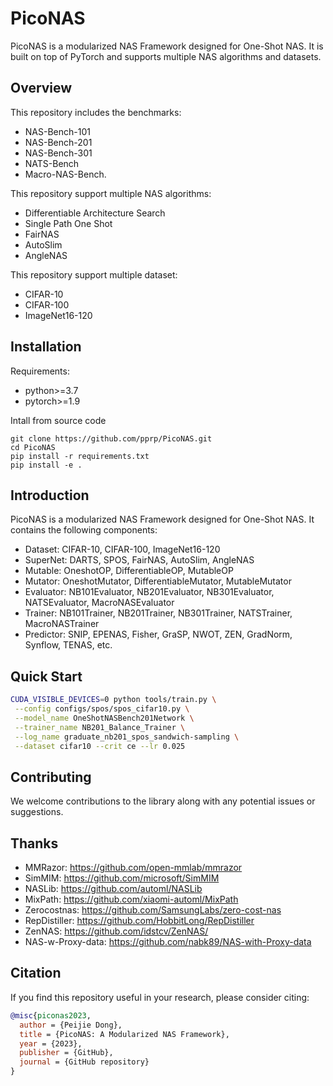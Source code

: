 # PicoNAS

PicoNAS is a modularized NAS Framework designed for One-Shot NAS. It is built on top of PyTorch and supports multiple NAS algorithms and datasets.

## Overview

This repository includes the benchmarks:

- NAS-Bench-101
- NAS-Bench-201
- NAS-Bench-301
- NATS-Bench
- Macro-NAS-Bench.

This repository support multiple NAS algorithms:

- Differentiable Architecture Search
- Single Path One Shot
- FairNAS
- AutoSlim
- AngleNAS

This repository support multiple dataset:

- CIFAR-10
- CIFAR-100
- ImageNet16-120

## Installation

Requirements:

- python>=3.7
- pytorch>=1.9

Intall from source code

```
git clone https://github.com/pprp/PicoNAS.git
cd PicoNAS
pip install -r requirements.txt
pip install -e .
```

## Introduction

PicoNAS is a modularized NAS Framework designed for One-Shot NAS. It contains the following components:
- Dataset: CIFAR-10, CIFAR-100, ImageNet16-120
- SuperNet: DARTS, SPOS, FairNAS, AutoSlim, AngleNAS
- Mutable: OneshotOP, DifferentiableOP, MutableOP
- Mutator: OneshotMutator, DifferentiableMutator, MutableMutator
- Evaluator: NB101Evaluator, NB201Evaluator, NB301Evaluator, NATSEvaluator, MacroNASEvaluator
- Trainer: NB101Trainer, NB201Trainer, NB301Trainer, NATSTrainer, MacroNASTrainer
- Predictor: SNIP, EPENAS, Fisher, GraSP, NWOT, ZEN, GradNorm, Synflow, TENAS, etc.


## Quick Start

```bash
CUDA_VISIBLE_DEVICES=0 python tools/train.py \
 --config configs/spos/spos_cifar10.py \
 --model_name OneShotNASBench201Network \
 --trainer_name NB201_Balance_Trainer \
 --log_name graduate_nb201_spos_sandwich-sampling \
 --dataset cifar10 --crit ce --lr 0.025
```


## Contributing

We welcome contributions to the library along with any potential issues or suggestions.

## Thanks

- MMRazor: <https://github.com/open-mmlab/mmrazor>
- SimMIM: <https://github.com/microsoft/SimMIM>
- NASLib: <https://github.com/automl/NASLib>
- MixPath: <https://github.com/xiaomi-automl/MixPath>
- Zerocostnas: <https://github.com/SamsungLabs/zero-cost-nas>
- RepDistiller: <https://github.com/HobbitLong/RepDistiller>
- ZenNAS: <https://github.com/idstcv/ZenNAS/>
- NAS-w-Proxy-data: <https://github.com/nabk89/NAS-with-Proxy-data>

## Citation

If you find this repository useful in your research, please consider citing:

```bibtex
@misc{piconas2023,
  author = {Peijie Dong},
  title = {PicoNAS: A Modularized NAS Framework},
  year = {2023},
  publisher = {GitHub},
  journal = {GitHub repository}
}
```
